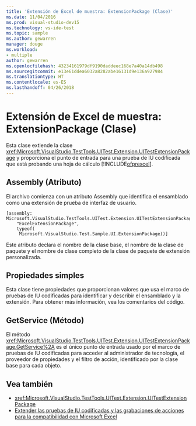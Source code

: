 ```yaml
---
title: 'Extensión de Excel de muestra: ExtensionPackage (Clase)'
ms.date: 11/04/2016
ms.prod: visual-studio-dev15
ms.technology: vs-ide-test
ms.topic: sample
ms.author: gewarren
manager: douge
ms.workload:
- multiple
author: gewarren
ms.openlocfilehash: 43234161979df9190daddeec168e7a40a14db498
ms.sourcegitcommit: e13e61ddea6032a8282abe16131d9e136a927984
ms.translationtype: HT
ms.contentlocale: es-ES
ms.lasthandoff: 04/26/2018
---
```

# <a name="sample-excel-extension-extensionpackage-class"></a>Extensión de Excel de muestra: ExtensionPackage (Clase)
Esta clase extiende la clase <xref:Microsoft.VisualStudio.TestTools.UITest.Extension.UITestExtensionPackage> y proporciona el punto de entrada para una prueba de IU codificada que está probando una hoja de cálculo [!INCLUDE[ofprexcel](../test/includes/ofprexcel_md.md)].

## <a name="assembly-attribute"></a>Assembly (Atributo)
 El archivo comienza con un atributo Assembly que identifica el ensamblado como una extensión de prueba de interfaz de usuario.

```
[assembly: Microsoft.VisualStudio.TestTools.UITest.Extension.UITestExtensionPackage(
    "ExcelExtensionPackage",
    typeof(
     Microsoft.VisualStudio.Test.Sample.UI.ExtensionPackage))]
```

 Este atributo declara el nombre de la clase base, el nombre de la clase de paquete y el nombre de clase completo de la clase de paquete de extensión personalizada.

## <a name="simple-properties"></a>Propiedades simples
 Esta clase tiene propiedades que proporcionan valores que usa el marco de pruebas de IU codificadas para identificar y describir el ensamblado y la extensión. Para obtener más información, vea los comentarios del código.

## <a name="getservice-method"></a>GetService (Método)
 El método <xref:Microsoft.VisualStudio.TestTools.UITest.Extension.UITestExtensionPackage.GetService%2A> es el único punto de entrada usado por el marco de pruebas de IU codificadas para acceder al administrador de tecnología, el proveedor de propiedades y el filtro de acción, identificado por la clase base para cada objeto.

## <a name="see-also"></a>Vea también

- <xref:Microsoft.VisualStudio.TestTools.UITest.Extension.UITestExtensionPackage>
- [Extender las pruebas de IU codificadas y las grabaciones de acciones para la compatibilidad con Microsoft Excel](../test/extending-coded-ui-tests-and-action-recordings-to-support-microsoft-excel.md)
